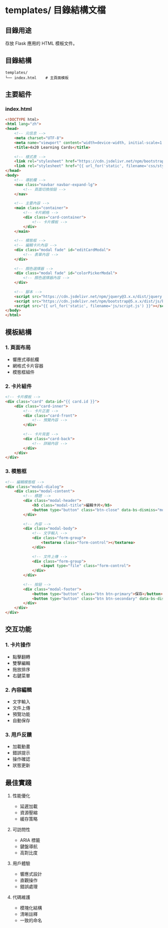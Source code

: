 # templates/ 目錄結構文檔

## 目錄用途
存放 Flask 應用的 HTML 模板文件。

## 目錄結構
```
templates/
└── index.html    # 主頁面模板
```

## 主要組件

### index.html
```html
<!DOCTYPE html>
<html lang="zh">
<head>
    <!-- 元信息 -->
    <meta charset="UTF-8">
    <meta name="viewport" content="width=device-width, initial-scale=1.0">
    <title>4x20 Learning Cards</title>
    
    <!-- 樣式表 -->
    <link rel="stylesheet" href="https://cdn.jsdelivr.net/npm/bootstrap@5.x.x/dist/css/bootstrap.min.css">
    <link rel="stylesheet" href="{{ url_for('static', filename='css/style.css') }}">
</head>
<body>
    <!-- 導航欄 -->
    <nav class="navbar navbar-expand-lg">
        <!-- 頁面切換按鈕 -->
    </nav>
    
    <!-- 主要內容 -->
    <main class="container">
        <!-- 卡片網格 -->
        <div class="card-container">
            <!-- 卡片模板 -->
        </div>
    </main>
    
    <!-- 模態框 -->
    <!-- 編輯卡片內容 -->
    <div class="modal fade" id="editCardModal">
        <!-- 表單內容 -->
    </div>
    
    <!-- 顏色選擇器 -->
    <div class="modal fade" id="colorPickerModal">
        <!-- 顏色選擇器內容 -->
    </div>
    
    <!-- 腳本 -->
    <script src="https://cdn.jsdelivr.net/npm/jquery@3.x.x/dist/jquery.min.js"></script>
    <script src="https://cdn.jsdelivr.net/npm/bootstrap@5.x.x/dist/js/bootstrap.bundle.min.js"></script>
    <script src="{{ url_for('static', filename='js/script.js') }}"></script>
</body>
</html>
```

## 模板結構

### 1. 頁面布局
- 響應式導航欄
- 網格式卡片容器
- 模態框組件

### 2. 卡片組件
```html
<!-- 卡片模板 -->
<div class="card" data-id="{{ card.id }}">
    <div class="card-inner">
        <!-- 卡片正面 -->
        <div class="card-front">
            <!-- 預覽內容 -->
        </div>
        
        <!-- 卡片背面 -->
        <div class="card-back">
            <!-- 詳細內容 -->
        </div>
    </div>
</div>
```

### 3. 模態框
```html
<!-- 編輯模態框 -->
<div class="modal-dialog">
    <div class="modal-content">
        <!-- 標題 -->
        <div class="modal-header">
            <h5 class="modal-title">編輯卡片</h5>
            <button type="button" class="btn-close" data-bs-dismiss="modal"></button>
        </div>
        
        <!-- 內容 -->
        <div class="modal-body">
            <!-- 文字輸入 -->
            <div class="form-group">
                <textarea class="form-control"></textarea>
            </div>
            
            <!-- 文件上傳 -->
            <div class="form-group">
                <input type="file" class="form-control">
            </div>
        </div>
        
        <!-- 按鈕 -->
        <div class="modal-footer">
            <button type="button" class="btn btn-primary">保存</button>
            <button type="button" class="btn btn-secondary" data-bs-dismiss="modal">取消</button>
        </div>
    </div>
</div>
```

## 交互功能

### 1. 卡片操作
- 點擊翻轉
- 雙擊編輯
- 拖放排序
- 右鍵菜單

### 2. 內容編輯
- 文字輸入
- 文件上傳
- 預覽功能
- 自動保存

### 3. 用戶反饋
- 加載動畫
- 錯誤提示
- 操作確認
- 狀態更新

## 最佳實踐

1. 性能優化
   - 延遲加載
   - 資源壓縮
   - 緩存策略
   
2. 可訪問性
   - ARIA 標籤
   - 鍵盤導航
   - 高對比度
   
3. 用戶體驗
   - 響應式設計
   - 直觀操作
   - 錯誤處理
   
4. 代碼維護
   - 模塊化結構
   - 清晰註釋
   - 一致的命名
